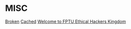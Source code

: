 # MISC
[Broken](./Broken/README.md)
[Cached](./Cached/README.md)
[Welcome to FPTU Ethical Hackers Kingdom](./Welcome-to-FPTU-Ethical-Hackers-Kingdom/README.md)
